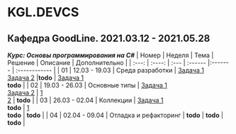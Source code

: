 # KGL.DEVCS
## Кафедра GoodLine. 2021.03.12 - 2021.05.28
*__Курс: Основы программирования на C#__*
| Номер | Неделя | Тема | Решение | Описание | Дополнительно |
| :---: | :----: | :--- | :------ |:------- | :------------ |
| 01 | 12.03 - 19.03 | Среда разработки | [Задача 1](Problem01.cs)<br>[Задача 2](Problem02.cs) |__todo__ | [Задача 1](More.Problem01.cs)<br> __todo__ |
| 02 | 19.03 - 26.03 | Основные типы | [Задача 1](Problem03.cs)<br>[Задача 2](Problem04.cs) | [1](PROBLEM03.txt)<br>[2](PROBLEM04.txt) | __todo__ |
| 03 | 26.03 - 02.04 | Коллекции | [Задача 1](Problem05.cs)<br> __todo__ | [1](PROBLEM05.txt)<br> __todo__ | __todo__ |
| 04 | 02.04 - 09.04 | Отладка и рефакторинг | __todo__ | __todo__ | __todo__ |
